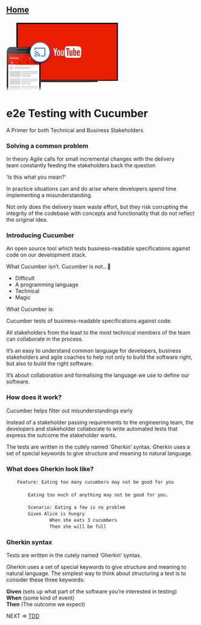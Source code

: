 
## [Home](./index.md)

[![Youtube](./img/youtube.png)](https://www.youtube.com/watch?v=_3vsosVX9r0)

# e2e Testing with Cucumber

A Primer for both Technical and Business Stakeholders

### Solving a common problem  

In theory Agile calls for small incremental changes with the delivery  
team constantly feeding the stakeholders back the question  

‘Is this what you mean?’

In practice situations can and do arise where developers spend time implementing a misunderstanding. 

Not only does the delivery team waste effort, but they risk corrupting the integrity of the codebase with concepts and functionality that do not reflect the original idea.

### Introducing Cucumber 

An open source tool which tests business-readable specifications against code on our development stack.

What Cucumber isn’t. Cucumber is not...

- Difficult
- A programming language
- Technical
- Magic 

What Cucumber is:

Cucumber tests of business-readable specifications against code.

All stakeholders from the least to the most technical members of the team can collaborate in the process.

It’s an easy to understand common language for developers, business stakeholders and agile coaches to help not only to build the software right, but also to build the right software. 

It’s about collaboration and formalising the language we use to define our software.

### How does it work?

Cucumber helps filter out misunderstandings early

Instead of a stakeholder passing requirements to the engineering team, the developers and stakeholder collaborate to write automated tests that express the outcome the stakeholder wants.

The tests are written in the cutely named ‘Gherkin’ syntax. Gherkin uses a set of special keywords to give structure and meaning to natural language.

### What does Gherkin look like?
```bash
    Feature: Eating too many cucumbers may not be good for you

        Eating too much of anything may not be good for you.

        Scenario: Eating a few is no problem            
        Given Alice is hungry 
                When she eats 3 cucumbers
                Then she will be full
```

### Gherkin syntax

Tests are written in the cutely named ‘Gherkin’ syntax. 

Gherkin uses a set of special keywords to give structure and meaning to natural language. The simplest way to think about structuring a test is to consider these three keywords: 

__Given__ (sets up what part of the software you’re interested in testing)  
__When__ (some kind of event)  
__Then__ (The outcome we expect)  

NEXT => [TDD](https://listingslab-software.github.io/tennis-challenge-sydney/tdd.html)
